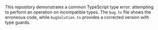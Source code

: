 This repository demonstrates a common TypeScript type error: attempting to perform an operation on incompatible types.  The `bug.ts` file shows the erroneous code, while `bugSolution.ts` provides a corrected version with type guards.